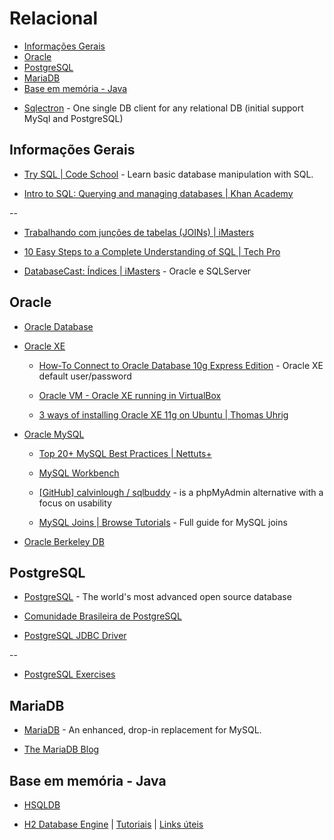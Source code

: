 # Relacional

<!-- toc -->
* [Informações Gerais](#informações-gerais)
* [Oracle](#oracle)
* [PostgreSQL](#postgresql)
* [MariaDB](#mariadb)
* [Base em memória - Java](#base-em-memória-java)

<!-- toc stop -->


* [Sqlectron](https://sqlectron.github.io/) - One single DB client for any relational DB (initial support MySql and PostgreSQL)

## Informações Gerais

* [Try SQL | Code School](http://campus.codeschool.com/courses/try-sql) - Learn basic database manipulation with SQL.

* [Intro to SQL: Querying and managing databases | Khan Academy](https://www.khanacademy.org/computing/computer-programming/sql)

--

* [Trabalhando com junções de tabelas (JOINs) | iMasters](http://imasters.com.br/banco-de-dados/trabalhando-com-juncoes-de-tabelas-joins/)

* [10 Easy Steps to a Complete Understanding of SQL | Tech Pro](http://tech.pro/tutorial/1555/10-easy-steps-to-a-complete-understanding-of-sql?utm_source=newsletter22&utm_medium=email)

* [DatabaseCast: Índices | iMasters](http://imasters.com.br/banco-de-dados/sql-server/databasecast-indices/) - Oracle e SQLServer


## Oracle

* [Oracle Database](http://www.oracle.com/us/products/database/overview/index.html)

* [Oracle XE](http://www.oracle.com/technetwork/products/express-edition/overview/index.html)

  * [How-To Connect to Oracle Database 10g Express Edition](http://www.oracle.com/technetwork/developer-tools/sql-developer/howto-connect-xe-095131.html) - Oracle XE default user/password

  * [Oracle VM - Oracle XE running in VirtualBox](https://tech.lds.org/wiki/Oracle_VM)

  * [3 ways of installing Oracle XE 11g on Ubuntu | Thomas Uhrig](http://tuhrig.de/3-ways-of-installing-oracle-xe-11g-on-ubuntu/)

* [Oracle MySQL](http://www.oracle.com/us/products/mysql/overview/index.html)

  * [Top 20+ MySQL Best Practices | Nettuts+](http://net.tutsplus.com/tutorials/other/top-20-mysql-best-practices/)

  * [MySQL Workbench](https://www.mysql.com/products/workbench/)

  * [[GitHub] calvinlough / sqlbuddy](https://github.com/calvinlough/sqlbuddy) - is a phpMyAdmin alternative with a focus on usability

  * [MySQL Joins | Browse Tutorials](http://browse-tutorials.com/tutorial/mysql-joins) - Full guide for MySQL joins

* [Oracle Berkeley DB](http://www.oracle.com/us/products/database/berkeley-db/overview/index.htm)


## PostgreSQL

* [PostgreSQL](http://www.postgresql.org/) - The world's most advanced open source database

* [Comunidade Brasileira de PostgreSQL](http://www.postgresql.org.br/)

* [PostgreSQL JDBC Driver](http://jdbc.postgresql.org/)

--

* [PostgreSQL Exercises](http://pgexercises.com/)


## MariaDB

* [MariaDB](https://mariadb.org/) - An enhanced, drop-in replacement for MySQL.

* [The MariaDB Blog](http://blog.mariadb.org/)


## Base em memória - Java

* [HSQLDB](http://hsqldb.org/)

* [H2 Database Engine](http://www.h2database.com/) | [Tutoriais](http://www.h2database.com/html/tutorial.html) | [Links úteis](http://h2database.com/html/links.html)
